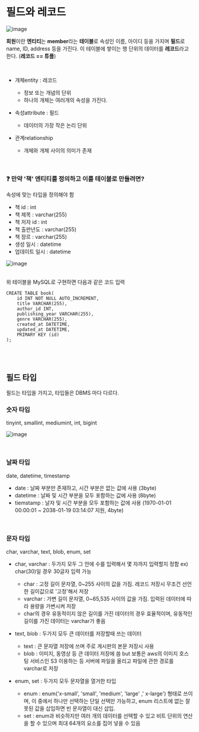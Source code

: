 # 필드와 레코드

![image](https://github.com/zeunxx/Inflearn-Spring-RoadMap/assets/81572478/62959dea-81be-4f57-83ff-9679ee737c99)

**회원**이란 **엔티티**는 **member**라는 **테이블**로 속성인 이름, 아이디 등을 가지며 **필드**로 name, ID, address 등을 가진다.
이 테이블에 쌓이는 행 단위의 데이터를 **레코드**라고 한다. (**레코드 == 튜플**)

<br>

- 개체entity : 레코드
  - 정보 또는 개념의 단위
  - 하나의 개체는 여러개의 속성을 가진다.

- 속성attribute : 필드
  - 데이터의 가장 작은 논리 단위

- 관계relationship 
  - 개체와 개체 사이의 의미가 존재


<br>


### ❓ 만약 '책' 엔티티를 정의하고 이를 테이블로 만들려면?

속성에 맞는 타입을 정의해야 함

- 책 id : int
- 책 제목 : varchar(255)
- 책 저자 id : int
- 책 출판년도 : varchar(255)
- 책 장르 : varchar(255)
- 생성 일시 : datetime
- 업데이트 일시 : datetime


![image](https://github.com/zeunxx/Inflearn-Spring-RoadMap/assets/81572478/457890e0-31a3-4bf0-b390-9ac9fdb4be1c)


<br>
위 테이블을 MySQL로 구현하면 다음과 같은 코드 입력

```
CREATE TABLE book(
    id INT NOT NULL AUTO_INCREMENT,
    title VARCHAR(255),
    author_id INT,
    publishing_year VARCHAR(255),
    genre VARCHAR(255),
    created_at DATETIME,
    updated_at DATETIME,
    PRIMARY KEY (id)
);
```

<br><Br>


## 필드 타입

필드는 타입을 가지고, 타입들은 DBMS 마다 다르다.

### 숫자 타입
tinyint, smallint, mediumint, int, bigint


![image](https://github.com/zeunxx/Inflearn-Spring-RoadMap/assets/81572478/46d72ef6-f321-4eef-83f4-10408f49cda6)


<br>

### 날짜 타입
date, datetime, timestamp


- date : 날짜 부분만 존재하고, 시간 부분은 없는 값에 사용 (3byte)
- datetime : 날짜 및 시간 부분을 모두 포함하는 값에 사용 (8byte)
- tiemstamp : 날자 및 시간 부분을 모두 포함하는 값에 사용 (1970-01-01 00:00:01 ~ 2038-01-19 03:14:07 지원, 4byte)

<Br>

### 문자 타입
char, varchar, text, blob, enum, set


- char, varchar : 두가지 모두 그 안에 수를 입력해서 몇 자까지 입력할지 정함 ex) char(30)일 경우 30글자 입력 가능
  - char : 고정 길이 문자열, 0~255 사이의 값을 가짐. 레코드 저장시 무조건 선언한 길이값으로 '고정'해서 저장
  - varchar : 가변 길이 문자열, 0~65,535 사이의 값을 가짐. 입력된 데이터에 따라 용량을 가변시켜 저장
  - char의 경우 유동적이지 않은 길이를 가진 데이터의 경우 효율적이며, 유동적인 길이를 가진 데이터는 varchar가 좋음


- text, blob : 두가지 모두 큰 데이터를 저장할때 쓰는 데이터
  - text : 큰 문자열 저장에 쓰며 주로 게시판의 본문 저장시 사용
  - blob : 이미지, 동영상 등 큰 데이터 저장에 씀 but 보통은 aws의 이미지 호스팅 서비스인 S3 이용하는 등 서버에 파일을 올리고 파일에 관한 경로를 varchar로 저장


- enum, set : 두가지 모두 문자열을 열거한 타입
  - enum : enum('x-small', 'small', 'medium', 'large' ,' x-large') 형태로 쓰이며, 이 중에서 하나만 선택하는 단일 선택만 가능하고, enum 리스트에 없는 잘못된 값을 삽입하면 빈 문자열이 대신 삽입. 
  - set : enum과 비슷하지만 여러 개의 데이터를 선택할 수 있고 비트 단위의 연산을 할 수 있으며 최대 64개의 요소를 집어 넣을 수 있음